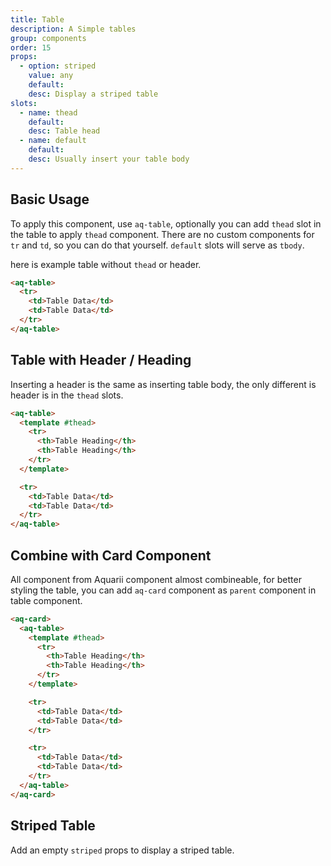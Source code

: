 ```yaml
---
title: Table
description: A Simple tables
group: components
order: 15
props:
  - option: striped
    value: any
    default:
    desc: Display a striped table
slots:
  - name: thead
    default:
    desc: Table head
  - name: default
    default:
    desc: Usually insert your table body
---
```


## Basic Usage

To apply this component, use `aq-table`, optionally you can add `thead` slot in the table to apply `thead` component.
There are no custom components for `tr` and `td`, so you can do that yourself. `default` slots will serve as `tbody`.

here is example table without `thead` or header.

<example-table></example-table>

```html
<aq-table>
  <tr>
    <td>Table Data</td>
    <td>Table Data</td>
  </tr>
</aq-table>
```

## Table with Header / Heading

Inserting a header is the same as inserting table body, the only different is header is in the `thead` slots.

<example-table section="header"></example-table>

```html
<aq-table>
  <template #thead>
    <tr>
      <th>Table Heading</th>
      <th>Table Heading</th>
    </tr>
  </template>

  <tr>
    <td>Table Data</td>
    <td>Table Data</td>
  </tr>
</aq-table>
```

## Combine with Card Component

All component from Aquarii component almost combineable,
for better styling the table, you can add `aq-card` component as `parent` component in table component.

<example-table section="card"></example-table>

```html
<aq-card>
  <aq-table>
    <template #thead>
      <tr>
        <th>Table Heading</th>
        <th>Table Heading</th>
      </tr>
    </template>

    <tr>
      <td>Table Data</td>
      <td>Table Data</td>
    </tr>

    <tr>
      <td>Table Data</td>
      <td>Table Data</td>
    </tr>
  </aq-table>
</aq-card>
```

## Striped Table

Add an empty `striped` props to display a striped table.

<example-table section="striped"></example-table>